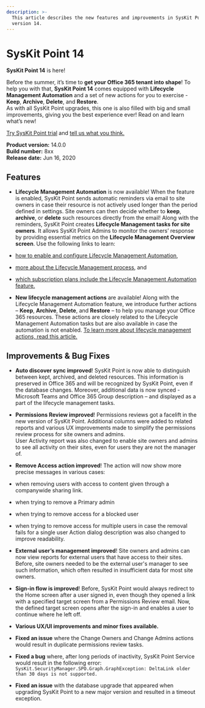 ```yaml
---
description: >-
  This article describes the new features and improvements in SysKit Point
  version 14.
---
```


# SysKit Point 14

**SysKit Point 14** is here!

Before the summer, it’s time to **get your Office 365 tenant into shape**! To help you with that, **SysKit Point 14** comes equipped with **Lifecycle Management Automation** and a set of new actions for you to exercise - **Keep**, **Archive**, **Delete**, and **Restore**.  
As with all SysKit Point upgrades, this one is also filled with big and small improvements, giving you the best experience ever!
Read on and learn what’s new!

[Try SysKit Point trial](https://syskit.com/products/point/download/) and [tell us what you think.](https://www.syskit.com/company/contact-us/)

**Product version:** 14.0.0  
**Build number:** 8xx  
**Release date:** Jun 16, 2020

## Features

* **Lifecycle Management Automation** is now available! When the feature is enabled, SysKit Point sends automatic reminders via email to site owners in case their resource is not actively used longer than the period defined in settings. Site owners can then decide whether to **keep**, **archive**, or **delete** such resources directly from the email!
Along with the reminders, SysKit Point creates **Lifecycle Management tasks for site owners**. It allows SysKit Point Admins to monitor the owners’ response by providing essential metrics on the **Lifecycle Management Overview screen**. Use the following links to learn:
 * [how to enable and configure Lifecycle Management Automation](../installation-and-configuration/enable-lifecycle-management.md),
 * [more about the Lifecycle Management process](../common-tasks/lifecycle-management.md), and
 * [which subscription plans include the Lifecycle Management Automation feature.](https://www.syskit.com/products/point/pricing/)

* **New lifecycle management actions** are available! Along with the Lifecycle Management Automation feature, we introduce further actions – **Keep**, **Archive**, **Delete**, and **Restore** – to help you manage your Office 365 resources. These actions are closely related to the Lifecycle Management Automation tasks but are also available in case the automation is not enabled. [To learn more about lifecycle management actions, read this article.](../common-tasks/lifecycle-management-actions.md)

## Improvements & Bug Fixes

* **Auto discover sync improved**! SysKit Point is now able to distinguish between kept, archived, and deleted resources. This information is preserved in Office 365 and will be recognized by SysKit Point, even if the database changes.
Moreover, additional data is now synced - Microsoft Teams and Office 365 Group description – and displayed as a part of the lifecycle management tasks.

* **Permissions Review improved**! Permissions reviews got a facelift in the new version of SysKit Point. Additional columns were added to related reports and various UX improvements made to simplify the permissions review process for site owners and admins.  
User Activity report was also changed to enable site owners and admins to see all activity on their sites, even for users they are not the manager of.    

* **Remove Access action improved**! The action will now show more precise messages in various cases:
 * when removing users with access to content given through a companywide sharing link. 
 * when trying to remove a Primary admin
 * when trying to remove access for a blocked user
 * when trying to remove access for multiple users in case the removal fails for a single user
Action dialog description was also changed to improve readability.  

* **External user’s management improved**! Site owners and admins can now view reports for external users that have access to their sites. Before, site owners needed to be the external user's manager to see such information, which often resulted in insufficient data for most site owners.

* **Sign-in flow is improved**! Before, SysKit Point would always redirect to the Home screen after a user signed in, even though they opened a link with a specified target screen from a Permissions Review email. Now, the defined target screen opens after the sign-in and enables a user to continue where he left off.

* **Various UX/UI improvements and minor fixes available.**

* **Fixed an issue** where the Change Owners and Change Admins actions would result in duplicate permissions review tasks.

* **Fixed a bug** where, after long periods of inactivity, SysKit Point Service would result in the following error:
`SysKit.SecurityManager.SPO.Graph.GraphException: DeltaLink older than 30 days is not supported.`

* **Fixed an issue** with the database upgrade that appeared when upgrading SysKit Point to a new major version and resulted in a timeout exception.
